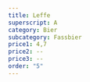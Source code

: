 ```yaml
---
title: Leffe
superscript: A
category: Bier
subcategory: Fassbier
price1: 4,7
price2: --
price3: --
order: "5"
---
```

